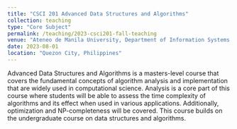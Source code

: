 ```yaml
---
title: "CSCI 201 Advanced Data Structures and Algorithms"
collection: teaching
type: "Core Subject"
permalink: /teaching/2023-csci201-fall-teaching
venue: "Ateneo de Manila University, Department of Information Systems and Computer Science"
date: 2023-08-01
location: "Quezon City, Philippines"
---
```


Advanced Data Structures and Algorithms is a masters-level course that covers the fundamental concepts of algorithm analysis and implementation that are widely used in computational science.  Analysis is a core part of this course where students will be able to assess the time complexity of algorithms and its effect when used in various applications. Additionally, optimization and NP-completeness will be covered. This course builds on the undergraduate course on data structures and algorithms.
